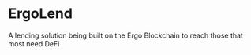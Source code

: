 # ErgoLend

A lending solution being built on the Ergo Blockchain to reach those that most need DeFi